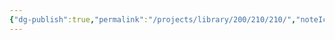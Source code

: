 ```yaml
---
{"dg-publish":true,"permalink":"/projects/library/200/210/210/","noteIcon":"0","created":"2024-02-05T12:35:22.267+09:00","updated":"2024-02-05T12:40:32.149+09:00"}
---
```


